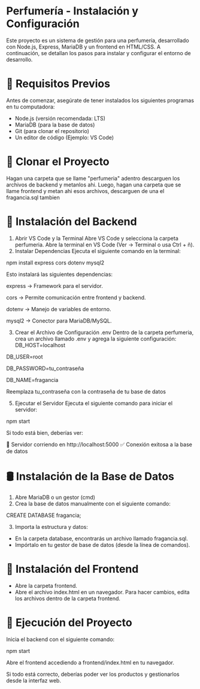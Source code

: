 # Perfumería - Instalación y Configuración
Este proyecto es un sistema de gestión para una perfumería, desarrollado con Node.js, Express, MariaDB y un frontend en HTML/CSS. A continuación, se detallan los pasos para instalar y configurar el entorno de desarrollo.

# 📌 Requisitos Previos
Antes de comenzar, asegúrate de tener instalados los siguientes programas en tu computadora:

- Node.js (versión recomendada: LTS)
- MariaDB (para la base de datos)
- Git (para clonar el repositorio)
- Un editor de código (Ejemplo: VS Code)

# 📂 Clonar el Proyecto
Hagan una carpeta que se llame "perfumeria" adentro descarguen los archivos de backend y metanlos ahi. Luego, hagan una carpeta que se llame frontend y metan ahi esos archivos, descarguen de una el fragancia.sql tambien

# 🔧 Instalación del Backend
1. Abrir VS Code y la Terminal
Abre VS Code y selecciona la carpeta perfumeria.
Abre la terminal en VS Code (Ver → Terminal o usa Ctrl + ñ).
2. Instalar Dependencias
Ejecuta el siguiente comando en la terminal:

npm install express cors dotenv mysql2

Esto instalará las siguientes dependencias:

express → Framework para el servidor.

cors → Permite comunicación entre frontend y backend.

dotenv → Manejo de variables de entorno.

mysql2 → Conector para MariaDB/MySQL.

3. Crear el Archivo de Configuración .env
Dentro de la carpeta perfumeria, crea un archivo llamado .env y agrega la siguiente configuración:
DB_HOST=localhost

DB_USER=root

DB_PASSWORD=tu_contraseña

DB_NAME=fragancia

Reemplaza tu_contraseña con la contraseña de tu base de datos

5. Ejecutar el Servidor
Ejecuta el siguiente comando para iniciar el servidor:

npm start

Si todo está bien, deberías ver:

🚀 Servidor corriendo en http://localhost:5000
✅ Conexión exitosa a la base de datos

# 🛢️ Instalación de la Base de Datos
1. Abre MariaDB o un gestor (cmd)
2. Crea la base de datos manualmente con el siguiente comando:

CREATE DATABASE fragancia;

3. Importa la estructura y datos:
- En la carpeta database, encontrarás un archivo llamado fragancia.sql.
- Impórtalo en tu gestor de base de datos (desde la línea de comandos).


# 🎨 Instalación del Frontend
- Abre la carpeta frontend.
- Abre el archivo index.html en un navegador.
Para hacer cambios, edita los archivos dentro de la carpeta frontend.

# 🚀 Ejecución del Proyecto
Inicia el backend con el siguiente comando:

npm start

Abre el frontend accediendo a frontend/index.html en tu navegador.

Si todo está correcto, deberías poder ver los productos y gestionarlos desde la interfaz web.
